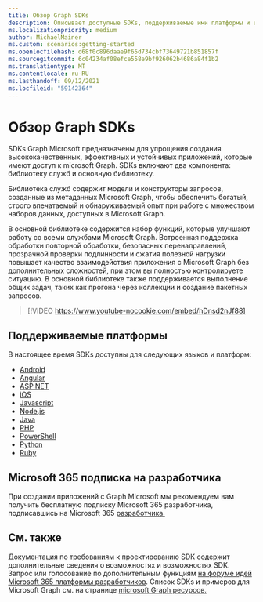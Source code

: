 ```yaml
---
title: Обзор Graph SDKs
description: Описывает доступные SDKs, поддерживаемые ими платформы и их значение для разработчиков.
ms.localizationpriority: medium
author: MichaelMainer
ms.custom: scenarios:getting-started
ms.openlocfilehash: d68f0c896daae9f65d734cbf73649721b851857f
ms.sourcegitcommit: 6c04234af08efce558e9bf926062b4686a84f1b2
ms.translationtype: MT
ms.contentlocale: ru-RU
ms.lasthandoff: 09/12/2021
ms.locfileid: "59142364"
---
```

# <a name="microsoft-graph-sdks-overview"></a>Обзор Graph SDKs

SDKs Graph Microsoft предназначены для упрощения создания высококачественных, эффективных и устойчивых приложений, которые имеют доступ к microsoft Graph. SDKs включают два компонента: библиотеку служб и основную библиотеку.

Библиотека служб содержит модели и конструкторы запросов, созданные из метаданных Microsoft Graph, чтобы обеспечить богатый, строго впечатаемый и обнаруживаемый опыт при работе с множеством наборов данных, доступных в Microsoft Graph.

В основной библиотеке содержится набор функций, которые улучшают работу со всеми службами Microsoft Graph. Встроенная поддержка обработки повторной обработки, безопасных перенаправлений, прозрачной проверки подлинности и сжатия полезной нагрузки повышает качество взаимодействия приложения с Microsoft Graph без дополнительных сложностей, при этом вы полностью контролируете ситуацию. В основной библиотеке также поддерживается выполнение общих задач, таких как прогона через коллекции и создание пакетных запросов.

> [!VIDEO https://www.youtube-nocookie.com/embed/hDnsd2nJf88]


## <a name="supported-platforms"></a>Поддерживаемые платформы

В настоящее время SDKs доступны для следующих языков и платформ:

- [Android](https://developer.microsoft.com/en-us/graph/get-started/android)
- [Angular](https://developer.microsoft.com/en-us/graph/get-started/angular)
- [ASP.NET](https://developer.microsoft.com/en-us/graph/get-started/asp.net)
- [iOS](https://developer.microsoft.com/en-us/graph/get-started/ios)
- [Javascript](https://developer.microsoft.com/en-us/graph/get-started/javascript)
- [Node.js](https://developer.microsoft.com/en-us/graph/get-started/node.js)
- [Java](https://developer.microsoft.com/en-us/graph/get-started/java)
- [PHP](https://developer.microsoft.com/en-us/graph/get-started/php)
- [PowerShell](/graph/powershell/get-started)
- [Python](https://developer.microsoft.com/en-us/graph/get-started/python)
- [Ruby](https://developer.microsoft.com/en-us/graph/get-started/ruby)

## <a name="microsoft-365-developer-subscription"></a>Microsoft 365 подписка на разработчика

При создании приложений с Graph Microsoft мы рекомендуем вам получить бесплатную подписку Microsoft 365 разработчика, подписавшись на Microsoft 365 [разработчика.](https://developer.microsoft.com/microsoft-365/dev-program)

## <a name="see-also"></a>См. также

Документация по [требованиям](https://github.com/microsoftgraph/msgraph-sdk-design) к проектированию SDK содержит дополнительные сведения о возможностях и возможностях SDK. Запрос или голосование по дополнительным функциям [на форуме идей Microsoft 365 платформы разработчиков](https://techcommunity.microsoft.com/t5/microsoft-365-developer-platform/idb-p/Microsoft365DeveloperPlatform/label-name/Microsoft%20Graph). Список SDKs и примеров для Microsoft Graph см. на странице [microsoft Graph ресурсов.](https://developer.microsoft.com/en-us/graph/gallery/?filterBy=Samples,SDKs)
